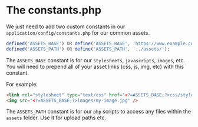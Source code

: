 # The constants.php

We just need to add two custom constants in our ``application/config/constants.php`` for our common assets.

```php
defined('ASSETS_BASE') OR define('ASSETS_BASE', 'https://www.example.com/assets/');
defined('ASSETS_PATH') OR define('ASSETS_PATH', '../assets/'); 
```

The ``ASSETS_BASE`` constant is for our ``stylesheets``, ``javascripts``, ``images``, etc. You will need to prepend all of your asset links (css, js, img, etc) with this constant.

For example:
```html
<link rel="stylesheet" type="text/css" href="<?=ASSETS_BASE;?>css/styles.css" />
<img src="<?=ASSETS_BASE;?>images/my-image.jpg" />
```
The ``ASSETS_PATH`` constant is for our ``php`` scripts to access any files within the ``assets`` folder. Use it for upload paths etc.
